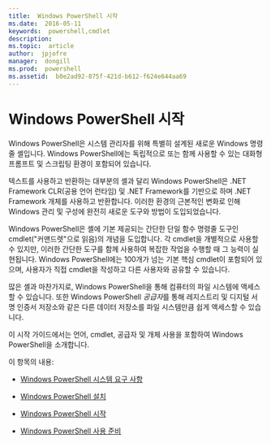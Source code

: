 ```yaml
---
title:  Windows PowerShell 시작
ms.date:  2016-05-11
keywords:  powershell,cmdlet
description:  
ms.topic:  article
author:  jpjofre
manager:  dongill
ms.prod:  powershell
ms.assetid:  b0e2ad92-875f-421d-b612-f624e644aa69
---
```


# Windows PowerShell 시작
Windows PowerShell은 시스템 관리자를 위해 특별히 설계된 새로운 Windows 명령줄 셸입니다. Windows PowerShell에는 독립적으로 또는 함께 사용할 수 있는 대화형 프롬프트 및 스크립팅 환경이 포함되어 있습니다.

텍스트를 사용하고 반환하는 대부분의 셸과 달리 Windows PowerShell은 .NET Framework CLR(공용 언어 런타임) 및 .NET Framework를 기반으로 하며 .NET Framework 개체를 사용하고 반환합니다. 이러한 환경의 근본적인 변화로 인해 Windows 관리 및 구성에 완전히 새로운 도구와 방법이 도입되었습니다.

Windows PowerShell은 셸에 기본 제공되는 간단한 단일 함수 명령줄 도구인 cmdlet("커맨드렛"으로 읽음)의 개념을 도입합니다. 각 cmdlet을 개별적으로 사용할 수 있지만, 이러한 간단한 도구를 함께 사용하여 복잡한 작업을 수행할 때 그 능력이 실현됩니다. Windows PowerShell에는 100개가 넘는 기본 핵심 cmdlet이 포함되어 있으며, 사용자가 직접 cmdlet을 작성하고 다른 사용자와 공유할 수 있습니다.

많은 셸과 마찬가지로, Windows PowerShell을 통해 컴퓨터의 파일 시스템에 액세스할 수 있습니다. 또한 Windows PowerShell *공급자*를 통해 레지스트리 및 디지털 서명 인증서 저장소와 같은 다른 데이터 저장소를 파일 시스템만큼 쉽게 액세스할 수 있습니다.

이 시작 가이드에서는 언어, cmdlet, 공급자 및 개체 사용을 포함하여 Windows PowerShell을 소개합니다.

이 항목의 내용:

-   [Windows PowerShell 시스템 요구 사항](../setup/Windows-PowerShell-System-Requirements.md)

-   [Windows PowerShell 설치](../setup/Installing-Windows-PowerShell.md)

-   [Windows PowerShell 시작](../setup/Starting-Windows-PowerShell.md)

-   [Windows PowerShell 사용 준비](Getting-Ready-to-Use-Windows-PowerShell.md)



<!--HONumber=May16_HO2-->


